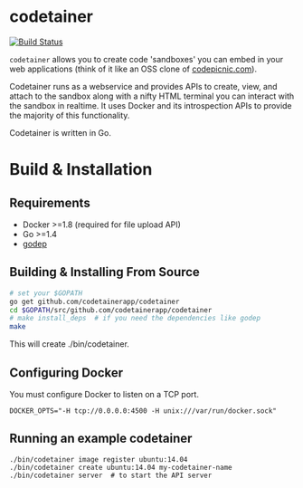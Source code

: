 # codetainer

[![Build Status](http://komanda.io:8080/api/badge/github.com/codetainerapp/codetainer/status.svg?branch=master)](http://komanda.io:8080/github.com/codetainerapp/codetainer)

`codetainer` allows you to create code 'sandboxes' you can embed in your 
web applications (think of it like an OSS clone of [codepicnic.com](http://codepicnic.com)).

Codetainer runs as a webservice and provides APIs to create, view, and attach to the 
sandbox along with a nifty HTML terminal you can interact with the sandbox in 
realtime. It uses Docker and its introspection APIs to provide the majority
of this functionality.

Codetainer is written in Go.

# Build & Installation

## Requirements

  * Docker >=1.8 (required for file upload API)
  * Go >=1.4
  * [godep](https://github.com/tools/godep)

## Building & Installing From Source 

```bash
# set your $GOPATH
go get github.com/codetainerapp/codetainer
cd $GOPATH/src/github.com/codetainerapp/codetainer
# make install_deps  # if you need the dependencies like godep
make
```

This will create ./bin/codetainer.

## Configuring Docker

You must configure Docker to listen on a TCP port.

```
DOCKER_OPTS="-H tcp://0.0.0.0:4500 -H unix:///var/run/docker.sock"
```

## Running an example codetainer

```
./bin/codetainer image register ubuntu:14.04
./bin/codetainer create ubuntu:14.04 my-codetainer-name
./bin/codetainer server  # to start the API server
```


